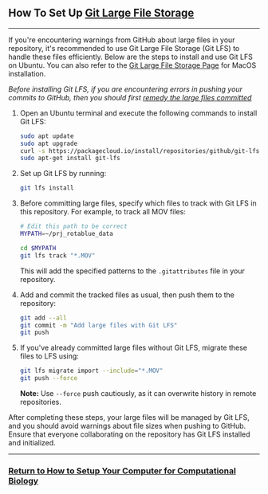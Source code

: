 ## How To Set Up [Git Large File Storage](https://git-lfs.com/)

---

If you're encountering warnings from GitHub about large files in your repository, it's recommended to use Git Large File Storage (Git LFS) to handle these files efficiently. Below are the steps to install and use Git LFS on Ubuntu. You can also refer to the [Git Large File Storage Page](https://git-lfs.com/) for MacOS installation.

_*Before installing Git LFS, if you are encountering errors in pushing your commits to GitHub, then you should first [remedy the large files committed](rm_lg_files.md)*_

1. Open an Ubuntu terminal and execute the following commands to install Git LFS:

   ```bash
   sudo apt update
   sudo apt upgrade
   curl -s https://packagecloud.io/install/repositories/github/git-lfs/script.deb.sh | sudo bash
   sudo apt-get install git-lfs
   ```

2. Set up Git LFS by running:

   ```bash
   git lfs install
   ```

3. Before committing large files, specify which files to track with Git LFS in this repository. For example, to track all MOV files:

   ```bash
   # Edit this path to be correct
   MYPATH=~/prj_rotablue_data
   
   cd $MYPATH
   git lfs track "*.MOV"
   ```

   This will add the specified patterns to the `.gitattributes` file in your repository.

4. Add and commit the tracked files as usual, then push them to the repository:

   ```bash
   git add --all
   git commit -m "Add large files with Git LFS"
   git push
   ```

5. If you've already committed large files without Git LFS, migrate these files to LFS using:

   ```bash
   git lfs migrate import --include="*.MOV"
   git push --force
   ```

   **Note:** Use `--force` push cautiously, as it can overwrite history in remote repositories.

After completing these steps, your large files will be managed by Git LFS, and you should avoid warnings about file sizes when pushing to GitHub. Ensure that everyone collaborating on the repository has Git LFS installed and initialized.

---

### [Return to How to Setup Your Computer for Computational Biology](https://github.com/tamucc-comp-bio/how_to/blob/main/howto_setup_computer.md)

